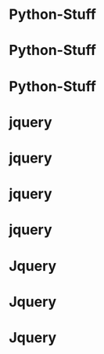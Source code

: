# Python-Stuff
# Python-Stuff
# Python-Stuff
# jquery
# jquery
# jquery
# jquery
# Jquery
# Jquery
# Jquery

